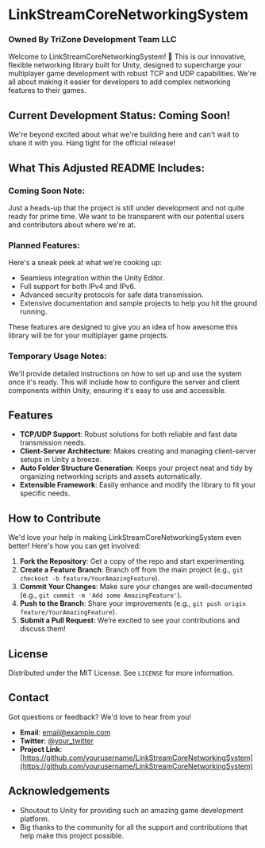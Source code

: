 # LinkStreamCoreNetworkingSystem
### Owned By TriZone Development Team LLC

Welcome to LinkStreamCoreNetworkingSystem! 🎉 This is our innovative, flexible networking library built for Unity, designed to supercharge your multiplayer game development with robust TCP and UDP capabilities. We're all about making it easier for developers to add complex networking features to their games.

## Current Development Status: Coming Soon!
We're beyond excited about what we're building here and can't wait to share it with you. Hang tight for the official release!

## What This Adjusted README Includes:
### Coming Soon Note:
Just a heads-up that the project is still under development and not quite ready for prime time. We want to be transparent with our potential users and contributors about where we're at.

### Planned Features:
Here's a sneak peek at what we're cooking up:
- Seamless integration within the Unity Editor.
- Full support for both IPv4 and IPv6.
- Advanced security protocols for safe data transmission.
- Extensive documentation and sample projects to help you hit the ground running.

These features are designed to give you an idea of how awesome this library will be for your multiplayer game projects.

### Temporary Usage Notes:
We'll provide detailed instructions on how to set up and use the system once it's ready. This will include how to configure the server and client components within Unity, ensuring it's easy to use and accessible.

## Features
- **TCP/UDP Support**: Robust solutions for both reliable and fast data transmission needs.
- **Client-Server Architecture**: Makes creating and managing client-server setups in Unity a breeze.
- **Auto Folder Structure Generation**: Keeps your project neat and tidy by organizing networking scripts and assets automatically.
- **Extensible Framework**: Easily enhance and modify the library to fit your specific needs.

## How to Contribute
We'd love your help in making LinkStreamCoreNetworkingSystem even better! Here's how you can get involved:
1. **Fork the Repository**: Get a copy of the repo and start experimenting.
2. **Create a Feature Branch**: Branch off from the main project (e.g., `git checkout -b feature/YourAmazingFeature`).
3. **Commit Your Changes**: Make sure your changes are well-documented (e.g., `git commit -m 'Add some AmazingFeature'`).
4. **Push to the Branch**: Share your improvements (e.g., `git push origin feature/YourAmazingFeature`).
5. **Submit a Pull Request**: We’re excited to see your contributions and discuss them!

## License
Distributed under the MIT License. See `LICENSE` for more information.

## Contact
Got questions or feedback? We'd love to hear from you!
- **Email**: [email@example.com](mailto:email@example.com)
- **Twitter**: [@your_twitter](https://twitter.com/your_twitter)
- **Project Link**: [https://github.com/yourusername/LinkStreamCoreNetworkingSystem](https://github.com/yourusername/LinkStreamCoreNetworkingSystem)

## Acknowledgements
- Shoutout to Unity for providing such an amazing game development platform.
- Big thanks to the community for all the support and contributions that help make this project possible.
